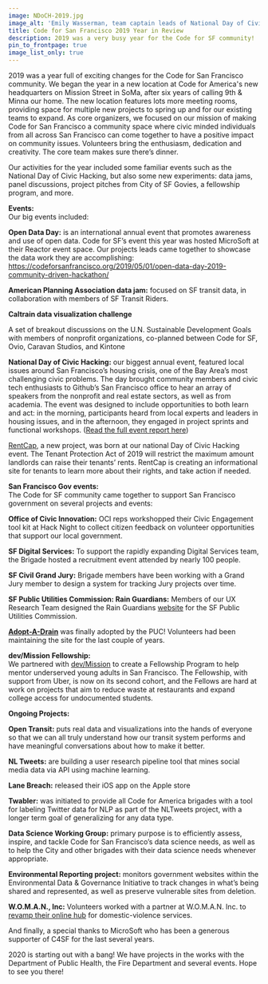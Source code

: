 ```yaml
---
image: NDoCH-2019.jpg
image_alt: 'Emily Wasserman, team captain leads of National Day of Civic Hacking at GitHub'
title: Code for San Francisco 2019 Year in Review
description: 2019 was a very busy year for the Code for SF community!
pin_to_frontpage: true
image_list_only: true
---
```

2019 was a year full of exciting changes for the Code for San Francisco community. We began the year in a new location at Code for America's new headquarters on Mission Street in SoMa, after six years of calling 9th & Minna our home. The new location features lots more meeting rooms, providing space for multiple new projects to spring up and for our existing teams to expand. As core organizers, we focused on our mission of making Code for San Francisco a community space where civic minded individuals from all across San Francisco can come together to have a positive impact on community issues. Volunteers bring the enthusiasm, dedication and creativity. The core team makes sure there’s dinner.

Our activities for the year included some familiar events such as the National Day of Civic Hacking, but also some new experiments: data jams, panel discussions, project pitches from City of SF Govies, a fellowship program, and more.

**Events:**\
Our big events included:

**Open Data Day:** is an international annual event that promotes awareness and use of open data. Code for SF’s event this year was hosted MicroSoft at their Reactor event space. Our projects leads came together to showcase the data work they are accomplishing: https://codeforsanfrancisco.org/2019/05/01/open-data-day-2019-community-driven-hackathon/

**American Planning Association data jam:** focused on SF transit data, in collaboration with members of SF Transit Riders.

**Caltrain data visualization challenge**

A set of breakout discussions on the U.N. Sustainable Development Goals with members of nonprofit organizations, co-planned between Code for SF, Ovio, Caravan Studios, and Kintone

**National Day of Civic Hacking:** our biggest annual event, featured local issues around San Francisco’s housing crisis, one of the Bay Area’s most challenging civic problems. The day brought community members and civic tech enthusiasts to Github’s San Francisco office to hear an array of speakers from the nonprofit and real estate sectors, as well as from academia. The event was designed to include opportunities to both learn and act: in the morning, participants heard from local experts and leaders in housing issues, and in the afternoon, they engaged in project sprints and functional workshops. ([Read the full event report here](https://medium.com/code-for-san-francisco/lessons-on-housing-crises-from-code-for-san-franciscos-national-day-of-civic-hacking-5039ceb33898))

[RentCap](https://tenantprotections.org/), a new project, was born at our national Day of Civic Hacking event. The Tenant Protection Act of 2019 will restrict the maximum amount landlords can raise their tenants’ rents. RentCap is creating an informational site for tenants to learn more about their rights, and take action if needed.

**San Francisco Gov events:**\
The Code for SF community came together to support San Francisco government on several projects and events:

**Office of Civic Innovation:** OCI reps workshopped their Civic Engagement tool kit at Hack Night to collect citizen feedback on volunteer opportunities that support our local government.

**SF Digital Services:** To support the rapidly expanding Digital Services team, the Brigade hosted a recruitment event attended by nearly 100 people.

**SF Civil Grand Jury:** Brigade members have been working with a Grand Jury member to design a system for tracking Jury projects over time.

**SF Public Utilities Commission: Rain Guardians:** Members of our UX Research Team designed the Rain Guardians [website](https://nam06.safelinks.protection.outlook.com/?url=https%3A%2F%2Fwww.rainguardians.org%2F&data=02%7C01%7Cscott.mauvais%40microsoft.com%7C854b1f0ce8084822f73a08d6f46f6516%7C72f988bf86f141af91ab2d7cd011db47%7C1%7C1%7C636965156611403213&sdata=8UTLmC18%2BUcxv6B%2F9%2FzKLWB4GVp6jFXMkyKW3FwUWRI%3D&reserved=0) for the SF Public Utilities Commission.

**[Adopt-A-Drain](https://adoptadrain.sfwater.org/)** was finally adopted by the PUC! Volunteers had been maintaining the site for the last couple of years.

**dev/Mission Fellowship:**\
We partnered with [dev/Mission](https://devmission.org/) to create a Fellowship Program to help mentor underserved young adults in San Francisco. The Fellowship, with support from Uber, is now on its second cohort, and the Fellows are hard at work on projects that aim to reduce waste at restaurants and expand college access for undocumented students.

**Ongoing Projects:**

**Open Transit:** puts real data and visualizations into the hands of everyone so that we can all truly understand how our transit system performs and have meaningful conversations about how to make it better.

**NL Tweets:** are building a user research pipeline tool that mines social media data via API using machine learning.

**Lane Breach:** released their iOS app on the Apple store

**Twabler:** was initiated to provide all Code for America brigades with a tool for labeling Twitter data for NLP as part of the NLTweets project, with a longer term goal of generalizing for any data type.

**Data Science Working Group:** primary purpose is to efficiently assess, inspire, and tackle Code for San Francisco’s data science needs, as well as to help the City and other brigades with their data science needs whenever appropriate.

**Environmental Reporting project:** monitors government websites within the Environmental Data & Governance Initiative to track changes in what’s being shared and represented, as well as preserve vulnerable sites from deletion.

**W.O.M.A.N., Inc:** Volunteers worked with a partner at W.O.M.A.N. Inc. to [revamp their online hub](https://nam06.safelinks.protection.outlook.com/?url=https%3A%2F%2Fcodeforsanfrancisco.org%2F2019%2F04%2F17%2Fw-o-m-a-n-inc-domestic-violence-referral-center%2F&data=02%7C01%7Cscott.mauvais%40microsoft.com%7C854b1f0ce8084822f73a08d6f46f6516%7C72f988bf86f141af91ab2d7cd011db47%7C1%7C1%7C636965156611403213&sdata=LWcpgJwB2fS4YgCr7ICdddZECdAOLw%2FJMOCZTM7%2FlBY%3D&reserved=0) for domestic-violence services.

And finally, a special thanks to MicroSoft who has been a generous supporter of C4SF for the last several years.

2020 is starting out with a bang! We have projects in the works with the Department of Public Health, the Fire Department and several events. Hope to see you there!


